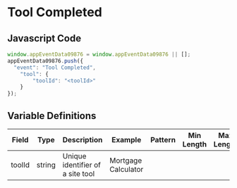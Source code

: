 # Tool Completed

### 

## Javascript Code
```js
window.appEventData09876 = window.appEventData09876 || [];
appEventData09876.push({
  "event": "Tool Completed",
    "tool": {
        "toolId": "<toolId>"
    }
});
```

## Variable Definitions

|Field|Type|Description|Example|Pattern|Min Length|Max Length|Minimum|Maximum|Multiple Of|
| --- | --- | --- | --- | --- | --- | --- | --- | --- | --- |
|toolId|string|Unique identifier of a site tool|Mortgage Calculator|||||||



